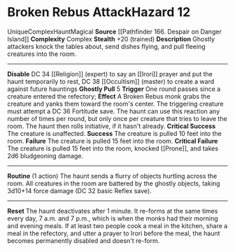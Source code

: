 ﻿---
ac: null
all_resistance: null
complexity: Complex
element: null
fortitude: null
hardness: null
hazard_type: Haunt
hp: null
id: '52'
immunity: null
level: '12'
name: Broken Rebus Attack
rarity: Unique
reflex: null
resistance: null
school: null
source: '[[DATABASE/source/Pathfinder 166. Despair on Danger Island|Pathfinder #166:
  Despair on Danger Island]]'
trait:
- '[[DATABASE/trait/Complex|Complex]]'
- '[[DATABASE/trait/Haunt|Haunt]]'
- '[[DATABASE/trait/Magical|Magical]]'
- '[[DATABASE/trait/Unique|Unique]]'
type: Hazard
weakness: null
will: null

---
# Broken Rebus Attack<span class="item-type">Hazard 12</span>

<span class="trait-unique item-trait">Unique</span><span class="item-trait">Complex</span><span class="item-trait">Haunt</span><span class="item-trait">Magical</span>
**Source** [[Pathfinder 166. Despair on Danger Island]]
**Complexity** Complex
**Stealth** +20 (trained)
**Description** Ghostly attackers knock the tables about, send dishes flying, and pull fleeing creatures into the room.

---
**Disable** DC 34 [[Religion]] (expert) to say an [[Irori]] prayer and put the haunt temporarily to rest, DC 38 [[Occultism]] (master) to create a ward against future hauntings
**Ghostly Pull** <span class="action-icon">5</span> **Trigger** One round passes since a creature entered the refectory; **Effect** A Broken Rebus monk grabs the creature and yanks them toward the room's center. The triggering creature must attempt a DC 36 Fortitude save. The haunt can use this reaction any number of times per round, but only once per creature that tries to leave the room. The haunt then rolls initiative, if it hasn't already.
**Critical Success** The creature is unaffected.
**Success** The creature is pulled 10 feet into the room.
**Failure** The creature is pulled 15 feet into the room.
**Critical Failure** The creature is pulled 15 feet into the room, knocked [[Prone]], and takes 2d6 bludgeoning damage.

---
**Routine** (1 action) The haunt sends a flurry of objects hurtling across the room. All creatures in the room are battered by the ghostly objects, taking 3d10+14 force damage (DC 32 basic Reflex save).

---
**Reset** The haunt deactivates after 1 minute. It re-forms at the same times every day, 7 a.m. and 7 p.m., which is when the monks had their morning and evening meals. If at least two people cook a meal in the kitchen, share a meal in the refectory, and utter a prayer to Irori before the meal, the haunt becomes permanently disabled and doesn't re-form.
